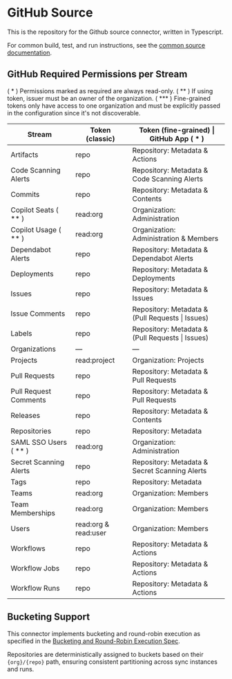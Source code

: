 # GitHub Source

This is the repository for the Github source connector, written in Typescript.

For common build, test, and run instructions, see the [common source documentation](../README.md#common-development-instructions).

## GitHub Required Permissions per Stream

( * ) Permissions marked as required are always read-only.
( ** ) If using token, issuer must be an owner of the organization.
( *** ) Fine-grained tokens only have access to one organization and must be explicitly passed in the configuration since it's not discoverable.


| Stream                 | Token (classic)      | Token (fine-grained) \| GitHub App ( * )         |
|------------------------|----------------------|--------------------------------------------------|
| Artifacts              | repo                 | Repository: Metadata & Actions                   |
| Code Scanning Alerts   | repo                 | Repository: Metadata & Code Scanning Alerts      |
| Commits                | repo                 | Repository: Metadata & Contents                  |
| Copilot Seats ( ** )   | read:org             | Organization: Administration                     |
| Copilot Usage ( ** )   | read:org             | Organization: Administration & Members           |
| Dependabot Alerts      | repo                 | Repository: Metadata & Dependabot Alerts         |
| Deployments            | repo                 | Repository: Metadata & Deployments               |
| Issues                 | repo                 | Repository: Metadata & Issues                    |
| Issue Comments         | repo                 | Repository: Metadata & (Pull Requests \| Issues) |
| Labels                 | repo                 | Repository: Metadata & (Pull Requests \| Issues) |
| Organizations          | —                    | —                                                |
| Projects               | read:project         | Organization: Projects                           |
| Pull Requests          | repo                 | Repository: Metadata & Pull Requests             |
| Pull Request Comments  | repo                 | Repository: Metadata & Pull Requests             |
| Releases               | repo                 | Repository: Metadata & Contents                  |
| Repositories           | repo                 | Repository: Metadata                             |
| SAML SSO Users ( ** )  | read:org             | Organization: Administration                     |
| Secret Scanning Alerts | repo                 | Repository: Metadata & Secret Scanning Alerts    |
| Tags                   | repo                 | Repository: Metadata                             |
| Teams                  | read:org             | Organization: Members                            |
| Team Memberships       | read:org             | Organization: Members                            |
| Users                  | read:org & read:user | Organization: Members                            |
| Workflows              | repo                 | Repository: Metadata & Actions                   |
| Workflow Jobs          | repo                 | Repository: Metadata & Actions                   |
| Workflow Runs          | repo                 | Repository: Metadata & Actions                   |

## Bucketing Support

This connector implements bucketing and round-robin execution as specified in the [Bucketing and Round-Robin Execution Spec](../../docs/specs/bucketing_round_robin_spec.md).

Repositories are deterministically assigned to buckets based on their `{org}/{repo}` path, ensuring consistent partitioning across sync instances and runs.